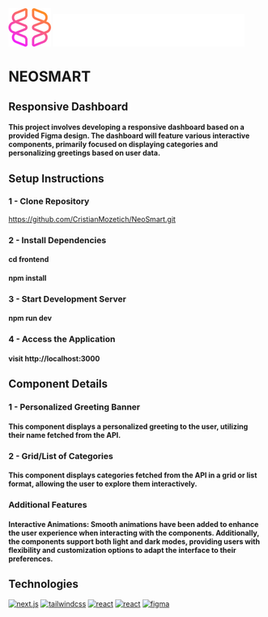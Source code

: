![NeoSmart](frontend/public/img/logo.png)
![NeoPrompts](frontend/public/img/neoprompts.png)

# NEOSMART
## Responsive Dashboard
#### This project involves developing a responsive dashboard based on a provided Figma design. The dashboard will feature various interactive components, primarily focused on displaying categories and personalizing greetings based on user data.

## Setup Instructions
### 1 - Clone Repository
https://github.com/CristianMozetich/NeoSmart.git
### 2 - Install Dependencies
#### cd frontend
#### npm install
### 3 - Start Development Server
#### npm run dev
### 4 - Access the Application
#### visit http://localhost:3000
## Component Details
### 1 - Personalized Greeting Banner
#### This component displays a personalized greeting to the user, utilizing their name fetched from the API.
### 2 - Grid/List of Categories
#### This component displays categories fetched from the API in a grid or list format, allowing the user to explore them interactively.
### Additional Features
#### Interactive Animations: Smooth animations have been added to enhance the user experience when interacting with the components. Additionally, the components support both light and dark modes, providing users with flexibility and customization options to adapt the interface to their preferences.

## Technologies 
[![next.js](https://img.shields.io/badge/next.js-000?style=for-the-badge&logo=next.js&logoColor)](https://nextui.org/)
[![tailwindcss](https://img.shields.io/badge/tailwindcss-000?style=for-the-badge&logo=tailwindcss&logoColor)](https://tailwindcss.com/)
[![react](https://img.shields.io/badge/react-000?style=for-the-badge&logo=react&logoColor)](https://react.dev/)
[![react](https://img.shields.io/badge/typescript-000?style=for-the-badge&logo=typescript&logoColor)](https://www.typescriptlang.org/)
[![figma](https://img.shields.io/badge/figma-000?style=for-the-badge&logo=figma&logoColor)](https://www.figma.com/file/QsLdkIKVKVgZi0BojXOy1J/Proyecto-Reciclame?type=design&node-id=10-3331&mode=design)
